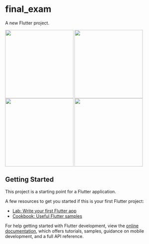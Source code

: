 # final_exam

A new Flutter project.

<img align="left" src="https://github.com/sanjanasangani/final_exam/assets/131368083/789b8193-a095-4bf5-85ec-cd8bc9cd3c23" width="220px">
<img align="left" src="https://github.com/sanjanasangani/final_exam/assets/131368083/9a3c08dd-d125-41e5-bf1d-3e3acdbc8a8a"width="220px">
<img align="left" src="https://github.com/sanjanasangani/final_exam/assets/131368083/d981beac-9f8b-4194-9ea2-228201898c8e"width="220px">
<img src="!https://github.com/sanjanasangani/final_exam/assets/131368083/86ec58fb-949b-45a2-9ab2-6f4fa5b545d8"width="220px">

## Getting Started

This project is a starting point for a Flutter application.

A few resources to get you started if this is your first Flutter project:

- [Lab: Write your first Flutter app](https://docs.flutter.dev/get-started/codelab)
- [Cookbook: Useful Flutter samples](https://docs.flutter.dev/cookbook)

For help getting started with Flutter development, view the
[online documentation](https://docs.flutter.dev/), which offers tutorials,
samples, guidance on mobile development, and a full API reference.
